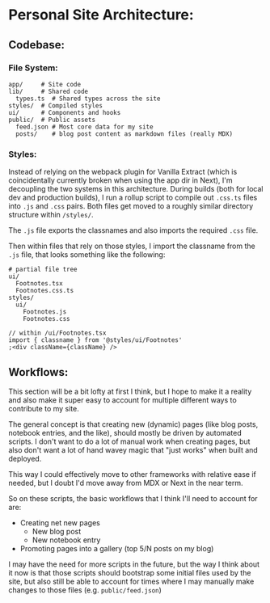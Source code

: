 # Personal Site Architecture:

## Codebase:

### File System:

```
app/     # Site code
lib/     # Shared code
  types.ts  # Shared types across the site
styles/  # Compiled styles
ui/      # Components and hooks
public/  # Public assets
  feed.json # Most core data for my site
  posts/    # blog post content as markdown files (really MDX)
```

### Styles:

Instead of relying on the webpack plugin for Vanilla Extract (which is
coincidentally currently broken when using the app dir in Next), I'm decoupling
the two systems in this architecture. During builds (both for local dev and
production builds), I run a rollup script to compile out `.css.ts` files into
`.js` and `.css` pairs. Both files get moved to a roughly similar directory
structure within `/styles/`.

The `.js` file exports the classnames and also imports the required `.css` file.

Then within files that rely on those styles, I import the classname from the
`.js` file, that looks something like the following:

```
# partial file tree
ui/
  Footnotes.tsx
  Footnotes.css.ts
styles/
  ui/
    Footnotes.js
    Footnotes.css
```

```tsx
// within /ui/Footnotes.tsx
import { classname } from '@styles/ui/Footnotes'
;<div className={className} />
```

## Workflows:

This section will be a bit lofty at first I think, but I hope to make it a
reality and also make it super easy to account for multiple different ways to
contribute to my site.

The general concept is that creating new (dynamic) pages (like blog posts,
notebook entries, and the like), should mostly be driven by automated scripts. I
don't want to do a lot of manual work when creating pages, but also don't want a
lot of hand wavey magic that "just works" when built and deployed.

This way I could effectively move to other frameworks with relative ease if
needed, but I doubt I'd move away from MDX or Next in the near term.

So on these scripts, the basic workflows that I think I'll need to account for
are:

- Creating net new pages
  - New blog post
  - New notebook entry
- Promoting pages into a gallery (top 5/N posts on my blog)

I may have the need for more scripts in the future, but the way I think about it
now is that those scripts should bootstrap some initial files used by the site,
but also still be able to account for times where I may manually make changes to
those files (e.g. `public/feed.json`)
